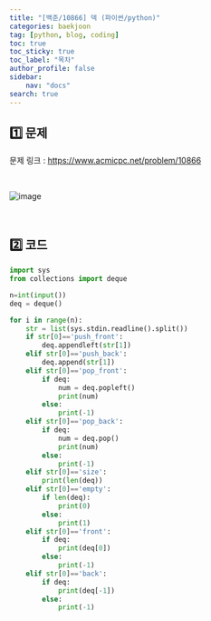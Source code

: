 ```yaml
---
title: "[백준/10866] 덱 (파이썬/python)"
categories: baekjoon
tag: [python, blog, coding]
toc: true
toc_sticky: true
toc_label: "목차"
author_profile: false
sidebar:
    nav: "docs"
search: true
---
```


## 1️⃣ 문제

문제 링크 : <a href="https://www.acmicpc.net/problem/10866" target="_blank">https://www.acmicpc.net/problem/10866</a>

<br/>

![image](https://user-images.githubusercontent.com/52556486/180446796-be3e8387-0548-4dbe-b9be-573a46e4d1da.png)

<br/>

## 2️⃣ 코드

```python
import sys
from collections import deque

n=int(input())
deq = deque()

for i in range(n):
    str = list(sys.stdin.readline().split())
    if str[0]=='push_front':
        deq.appendleft(str[1])
    elif str[0]=='push_back':
        deq.append(str[1])
    elif str[0]=='pop_front':
        if deq:
            num = deq.popleft()
            print(num)
        else:
            print(-1)
    elif str[0]=='pop_back':
        if deq:
            num = deq.pop()
            print(num)
        else:
            print(-1)
    elif str[0]=='size':
        print(len(deq))
    elif str[0]=='empty':
        if len(deq):
            print(0)
        else:
            print(1)
    elif str[0]=='front':
        if deq:
            print(deq[0])
        else:
            print(-1)
    elif str[0]=='back':
        if deq:
            print(deq[-1])
        else:
            print(-1)
```